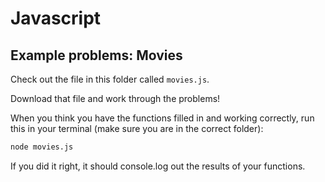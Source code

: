 # Javascript 

## Example problems: Movies

Check out the file in this folder called `movies.js`.

Download that file and work through the problems!

When you think you have the functions filled in and working correctly, run this in your terminal (make sure you are in the correct folder):

```sh
node movies.js
```

If you did it right, it should console.log out the results of your functions.